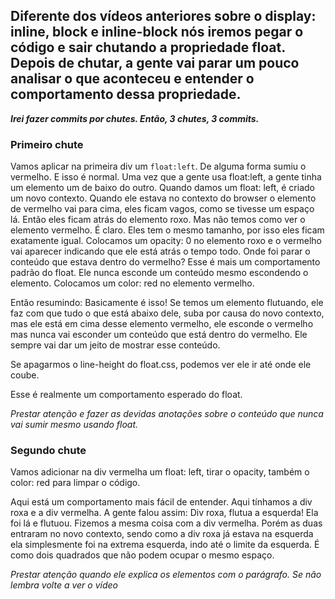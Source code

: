 ## Diferente dos vídeos anteriores sobre o display: inline, block e inline-block nós iremos pegar o código e sair chutando a propriedade float. Depois de chutar, a gente vai parar um pouco analisar o que aconteceu e entender o comportamento dessa propriedade.

***Irei fazer commits por chutes. Então, 3 chutes, 3 commits.***
### Primeiro chute

Vamos aplicar na primeira div um `float:left`. 
De alguma forma sumiu o vermelho. E isso é normal. Uma vez que a gente usa float:left, a gente tinha um elemento um de baixo do outro. Quando damos um float: left, é criado um novo contexto. Quando ele estava no contexto do browser o elemento de vermelho vai para cima, eles ficam vagos, como se tivesse um espaço lá. Então eles ficam atrás do elemento roxo. Mas não temos como ver o elemento vermelho. É claro. Eles tem o mesmo tamanho, por isso eles ficam exatamente igual.
Colocamos um opacity: 0 no elemento roxo e o vermelho vai aparecer indicando que ele está atrás o tempo todo.
Onde foi parar o conteúdo que estava dentro do vermelho?
Esse é mais um comportamento padrão do float. Ele nunca esconde um conteúdo mesmo escondendo o elemento. Colocamos um color: red no elemento vermelho.

Então resumindo: Basicamente é isso! Se temos um elemento flutuando, ele faz com que tudo o que está abaixo dele, suba por causa do novo contexto, mas ele está em cima desse elemento vermelho, ele esconde o vermelho mas nunca vai esconder um conteúdo que está dentro do vermelho. Ele sempre vai dar um jeito de mostrar esse conteúdo.

Se apagarmos o line-height do float.css, podemos ver ele ir até onde ele coube. 

Esse é realmente um comportamento esperado do float.

*Prestar atenção e fazer as devidas anotações sobre o conteúdo que nunca vai sumir mesmo usando float.*

### Segundo chute

Vamos adicionar na div vermelha um float: left, tirar o opacity, também o color: red para limpar o código.

Aqui está um comportamento mais fácil de entender. Aqui tínhamos a div roxa e a div vermelha. A gente falou assim: Div roxa, flutua a esquerda! 
Ela foi lá e flutuou. Fizemos a mesma coisa com a div vermelha. Porém as duas entraram no novo contexto, sendo como a div roxa já estava na esquerda ela simplesmente foi na extrema esquerda, indo até o limite da esquerda. É como dois quadrados que não podem ocupar o mesmo espaço.

*Prestar atenção quando ele explica os elementos com o parágrafo. Se não lembra volte a ver o vídeo*

